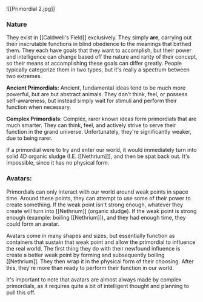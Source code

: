 ![[Primordial 2.jpg]]
### Nature
They exist in [[Caldwell's Field]] exclusively. They simply **are**, carrying out their inscrutable functions in blind obedience to the meanings that birthed them. They each have goals that they want to accomplish, but their power and intelligence can change based off the nature and rarity of their concept, so their means at accomplishing these goals can differ greatly. People typically categorize them in two types, but it's really a spectrum between two extremes. 

**Ancient Primordials:**
Ancient, fundamental ideas tend to be much more powerful, but are but abstract animals. They don’t think, feel, or possess self-awareness, but instead simply wait for stimuli and perform their function when necessary. 

**Complex Primordials:**
Complex, rarer known ideas form primordials that are much smarter. They can think, feel, and actively strive to serve their function in the grand universe. Unfortunately, they're significantly weaker, due to being rarer. 

If a primordial were to try and enter our world, it would immediately turn into solid 4D organic sludge (I.E. [[Nethrium]]), and then be spat back out. It's impossible, since it has no physical form. 

### Avatars:
Primordials can only interact with our world around weak points in space time. Around these points, they can attempt to use some of their power to create something. If the weak point isn't strong enough, whatever they create will turn into [[Nethrium]] (organic sludge). If the weak point is strong enough (example: boiling [[Nethrium]]), and they had enough time, they could form an avatar.

Avatars come in many shapes and sizes, but essentially function as containers that sustain that weak point and allow the primordial to influence the real world. The first thing they do with their newfound influence is create a better weak point by forming and subsequently boiling [[Nethrium]]. They then wrap it in the physical form of their choosing. After this, they're more than ready to perform their function in our world. 

It's important to note that avatars are almost always made by complex primordials, as it requires quite a bit of intelligent thought and planning to pull this off. 
